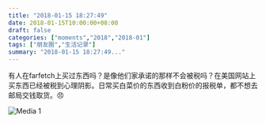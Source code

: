 ```yaml
---
title: "2018-01-15 18:27:49"
date: 2018-01-15T10:00:00+08:00
draft: false
categories: ["moments","2018","2018-01"]
tags: ["朋友圈","生活记录"]
summary: "2018-01-15 18:27:49..."
---
```


有人在farfetch上买过东西吗？是像他们家承诺的那样不会被税吗？在美国网站上买东西已经被税到心理阴影。日常买白菜价的东西收到白粉价的报税单，都不想去邮局交钱取货。😠

![Media 1](/Moments/photos/2018-01-15/201801151827490.jpg)

